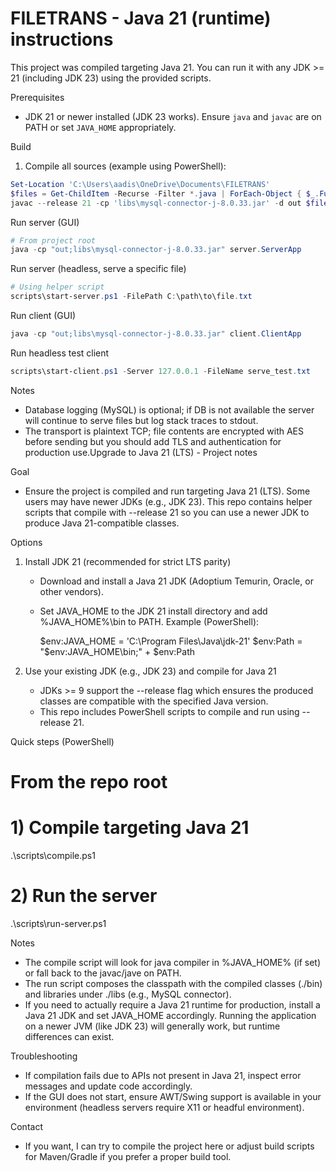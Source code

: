 # FILETRANS - Java 21 (runtime) instructions

This project was compiled targeting Java 21. You can run it with any JDK >= 21 (including JDK 23) using the provided scripts.

Prerequisites
- JDK 21 or newer installed (JDK 23 works). Ensure `java` and `javac` are on PATH or set `JAVA_HOME` appropriately.

Build
1. Compile all sources (example using PowerShell):

```powershell
Set-Location 'C:\Users\aadis\OneDrive\Documents\FILETRANS'
$files = Get-ChildItem -Recurse -Filter *.java | ForEach-Object { $_.FullName }
javac --release 21 -cp 'libs\mysql-connector-j-8.0.33.jar' -d out $files
```

Run server (GUI)
```powershell
# From project root
java -cp "out;libs\mysql-connector-j-8.0.33.jar" server.ServerApp
```

Run server (headless, serve a specific file)
```powershell
# Using helper script
scripts\start-server.ps1 -FilePath C:\path\to\file.txt
```

Run client (GUI)
```powershell
java -cp "out;libs\mysql-connector-j-8.0.33.jar" client.ClientApp
```

Run headless test client
```powershell
scripts\start-client.ps1 -Server 127.0.0.1 -FileName serve_test.txt
```

Notes
- Database logging (MySQL) is optional; if DB is not available the server will continue to serve files but log stack traces to stdout.
- The transport is plaintext TCP; file contents are encrypted with AES before sending but you should add TLS and authentication for production use.Upgrade to Java 21 (LTS) - Project notes

Goal
- Ensure the project is compiled and run targeting Java 21 (LTS). Some users may have newer JDKs (e.g., JDK 23). This repo contains helper scripts that compile with --release 21 so you can use a newer JDK to produce Java 21-compatible classes.

Options
1) Install JDK 21 (recommended for strict LTS parity)
   - Download and install a Java 21 JDK (Adoptium Temurin, Oracle, or other vendors).
   - Set JAVA_HOME to the JDK 21 install directory and add %JAVA_HOME%\bin to PATH.
     Example (PowerShell):

     $env:JAVA_HOME = 'C:\Program Files\Java\jdk-21'
     $env:Path = "$env:JAVA_HOME\bin;" + $env:Path

2) Use your existing JDK (e.g., JDK 23) and compile for Java 21
   - JDKs >= 9 support the --release flag which ensures the produced classes are compatible with the specified Java version.
   - This repo includes PowerShell scripts to compile and run using --release 21.

Quick steps (PowerShell)

# From the repo root
# 1) Compile targeting Java 21
.\scripts\compile.ps1

# 2) Run the server
.\scripts\run-server.ps1

Notes
- The compile script will look for java compiler in %JAVA_HOME% (if set) or fall back to the javac/jave on PATH.
- The run script composes the classpath with the compiled classes (./bin) and libraries under ./libs (e.g., MySQL connector).
- If you need to actually require a Java 21 runtime for production, install a Java 21 JDK and set JAVA_HOME accordingly. Running the application on a newer JVM (like JDK 23) will generally work, but runtime differences can exist.

Troubleshooting
- If compilation fails due to APIs not present in Java 21, inspect error messages and update code accordingly.
- If the GUI does not start, ensure AWT/Swing support is available in your environment (headless servers require X11 or headful environment).

Contact
- If you want, I can try to compile the project here or adjust build scripts for Maven/Gradle if you prefer a proper build tool.
